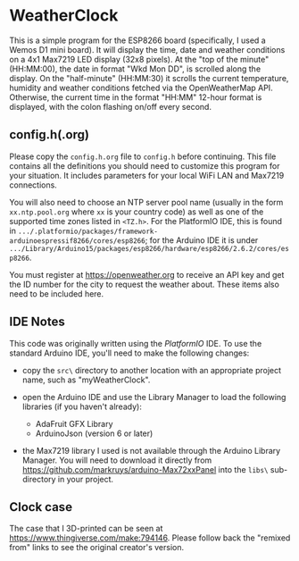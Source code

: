 # WeatherClock

This is a simple program for the ESP8266 board (specifically, I used a
Wemos D1 mini board). It will display the time, date and weather conditions
on a 4x1 Max7219 LED display (32x8 pixels). At the "top of the minute"
(HH:MM:00), the date in format "Wkd Mon DD", is scrolled along the display.
On the "half-minute" (HH:MM:30) it scrolls the current temperature, humidity
and weather conditions fetched via the OpenWeatherMap API. Otherwise, the
current time in the format "HH:MM" 12-hour format is displayed, with the
colon flashing on/off every second.

## config.h(.org)

Please copy the `config.h.org` file to `config.h` before continuing.
This file contains all the definitions you should need to
customize this program for your situation. It includes parameters for
your local WiFi LAN and Max7219 connections.

You will also need to choose an NTP server pool name (usually in the form
`xx.ntp.pool.org` where `xx` is your country code) as well as one of the
supported time zones listed in `<TZ.h>`. For the PlatformIO IDE, this is found
in `.../.platformio/packages/framework-arduinoespressif8266/cores/esp8266`; for
the Arduino IDE it is under `.../Library/Arduino15/packages/esp8266/hardware/esp8266/2.6.2/cores/esp8266`.

You must register at https://openweather.org to receive an API key
and get the ID number for the city to request the weather about. These items
also need to be included here.

## IDE Notes

This code was originally written using the *PlatformIO* IDE. To use the
standard Arduino IDE, you'll need to make the following changes:

- copy the `src\` directory to another location with an appropriate project
name, such as "myWeatherClock".
- open the Arduino IDE and use the Library Manager to load the following
libraries (if you haven't already):

  - AdaFruit GFX Library
  - ArduinoJson (version 6 or later)

- the Max7219 library I used is not available through the Arduino Library
Manager. You will need to download it directly from
https://github.com/markruys/arduino-Max72xxPanel
into the `libs\` sub-directory in your project.

## Clock case

The case that I 3D-printed can be seen at https://www.thingiverse.com/make:794146.
Please follow back the "remixed from" links to see the original
creator's version.
